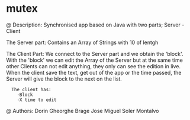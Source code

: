mutex
=====
@ Description:
  Synchronised app based on Java with two parts; Server - Client
  
  The Server part:
      Contains an Array of Strings with 10 of lentgh
  
  The Client Part:
      We connect to the Server part and we obtain the 'block'. With the 'block' we can edit the Array of the Server but       at the same time other Clients can not edit anything, they only can see the edition in live.
      When the client save the text, get out of the app or the time passed, the Server will give the block to the next       on the list.
      
      The client has:
        ·Block
        ·X time to edit

@ Authors:
  Dorin Gheorghe Brage
  Jose Miguel Soler Montalvo 
